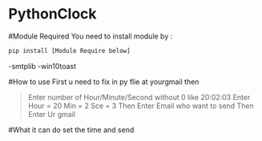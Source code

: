 # PythonClock

#Module Required
You need to install module by :
```sh
pip install [Module Require below]
```
-smtplib
-win10toast 

#How to use
First u need to fix in py flie at yourgmail
then
>Enter number of Hour/Minute/Second
>without 0 like 20:02:03
>Enter Hour = 20 Min = 2 Sce = 3
>Then Enter Email who want to send
>Then Enter Ur gmail

#What it can do 
set the time and send
